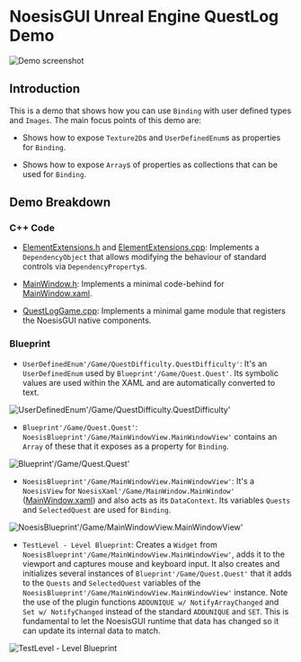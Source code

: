 # NoesisGUI Unreal Engine QuestLog Demo

![Demo screenshot](https://noesis.github.io/NoesisGUI/Samples/QuestLog/UE4/Screenshot.PNG)

## Introduction

This is a demo that shows how you can use `Binding` with user defined types and `Images`. The main focus points of this demo are:

* Shows how to expose `Texture2D`s and `UserDefinedEnum`s as properties for `Binding`.

* Shows how to expose `Array`s of properties as collections that can be used for `Binding`.

## Demo Breakdown

### C++ Code

* [ElementExtensions.h](Source/QuestLog/ElementExtensions.h) and [ElementExtensions.cpp](Source/QuestLog/ElementExtensions.cpp): Implements a `DependencyObject` that allows modifying the behaviour of standard controls via `DependencyProperty`s.

* [MainWindow.h](Source/QuestLog/MainWindow.h): Implements a minimal code-behind for [MainWindow.xaml](Content/MainWindow.xaml).

* [QuestLogGame.cpp](Source/QuestLog/QuestLogGame.cpp): Implements a minimal game module that registers the NoesisGUI native components.

### Blueprint

* `UserDefinedEnum'/Game/QuestDifficulty.QuestDifficulty'`: It's an `UserDefinedEnum` used by `Blueprint'/Game/Quest.Quest'`. Its symbolic values are used within the XAML and are automatically converted to text.

![UserDefinedEnum'/Game/QuestDifficulty.QuestDifficulty'](https://noesis.github.io/NoesisGUI/Samples/QuestLog/UE4/QuestDificulty.PNG)

* `Blueprint'/Game/Quest.Quest'`: `NoesisBlueprint'/Game/MainWindowView.MainWindowView'` contains an `Array` of these that it exposes as a property for `Binding`.

![Blueprint'/Game/Quest.Quest'](https://noesis.github.io/NoesisGUI/Samples/QuestLog/UE4/Quest.PNG)

* `NoesisBlueprint'/Game/MainWindowView.MainWindowView'`: It's a `NoesisView` for `NoesisXaml'/Game/MainWindow.MainWindow'` ([MainWindow.xaml](Content/MainWindow.xaml)) and also acts as its `DataContext`. Its variables `Quests` and `SelectedQuest` are used for `Binding`.

![NoesisBlueprint'/Game/MainWindowView.MainWindowView'](https://noesis.github.io/NoesisGUI/Samples/QuestLog/UE4/MainWindowView.PNG)

* `TestLevel - Level Blueprint`: Creates a `Widget` from `NoesisBlueprint'/Game/MainWindowView.MainWindowView'`, adds it to the viewport and captures mouse and keyboard input. It also creates and initializes several instances of `Blueprint'/Game/Quest.Quest'` that it adds to the `Quests` and `SelectedQuest` variables of the `NoesisBlueprint'/Game/MainWindowView.MainWindowView'` instance. Note the use of the plugin functions `ADDUNIQUE w/ NotifyArrayChanged` and `Set w/ NotifyChanged` instead of the standard `ADDUNIQUE` and `SET`. This is fundamental to let the NoesisGUI runtime that data has changed so it can update its internal data to match.

![TestLevel - Level Blueprint](https://noesis.github.io/NoesisGUI/Samples/QuestLog/UE4/LevelBlueprint.PNG)